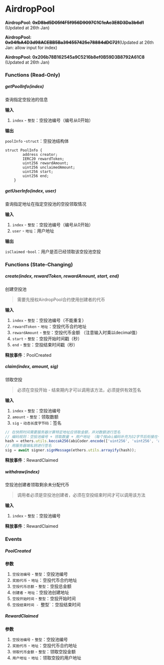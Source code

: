 # AirdropPool 

**AirdropPool: ~~0xD8bd5D05f4F5f956D9097C1C1eAc3E8D3Da3b6d1~~** (Updated at 26th Jan)

**AirdropPool: ~~0x04fbA4D3d98ACEBB5Ba394557425e78884dDC721~~**(Updated at 26th Jan: allow input for index)

**AirdropPool: 0x206b78B162545a9C5216b8ef0B59D3B8792A61C8** (Updated at 26th Jan)

### Functions (Read-Only)

##### **getPoolInfo(index)**

查询指定空投池的信息

**输入**

1. `index` - `整型`：空投池编号（编号从0开始）

**输出**

`poolInfo` -`struct`：空投池结构体

```solidity
struct PoolInfo {
        address creator;
        IERC20 rewardToken;
        uint256 rewardAmount;
        uint256 unclaimedAmount;
        uint256 start;
        uint256 end;
    }
```

##### **getUserInfo(index, user)**

查询指定地址在指定空投池的空投领取情况

**输入**

1. `index` - `整型`：空投池编号（编号从0开始）
2. `user` - `地址`：用户地址

**输出**

`isClaimed` -`bool`：用户是否已经领取该空投池空投

### Functions (State-Changing)

##### **create(index, rewardToken, rewardAmount, start, end)**

创建空投池

> 需要先授权AirdropPool合约使用创建者的代币

**输入**

1. `index` - `整型`：空投池编号（不能重复）
1. `rewardToken` - `地址`：空投代币合约地址
2. `rewardAmount` - `整型`：空投代币金额 （注意输入时乘以decimal值）
3. `start` - `整型`：空投开始时间戳（秒）
4. `end` - `整型`：空投结束时间戳（秒）

**释放事件**：PoolCreated

##### **claim(index, amount, sig)**

领取空投

> 必须在空投开始 - 结束期内才可以调用该方法，必须提供有效签名

**输入**

1. `index` - `整型`：空投池编号
2. `amount` - `整型`：领取数额
3. `sig` - `动态长度字节码`：签名

```javascript
// 在快照时间需要服务器计算特定地址应领取金额，并对数额进行签名
// 编码规则：空投池编号 + 领取数量 + 用户地址 （每个按abi编码补充为32字节后衔接在一起，对其哈希结果进行签名）
hash = ethers.utils.keccak256(abiCoder.encode(['uint256', 'uint256', 'address'], [index, claimAmount, user.address]));
// 用服务器端私钥进行签名
sig = await signer.signMessage(ethers.utils.arrayify(hash));
```

**释放事件**：RewardClaimed

##### **withdraw(index)**

空投池创建者领取剩余未分配代币

> 调用者必须是空投池创建者，必须在空投结束时间才可以调用该方法

**输入**

1. `index` - `整型`：空投池编号

**释放事件**：RewardClaimed

### Events 

##### **PoolCreated**

**参数**

1. `空投池编号` - `整型`：空投池编号
2. `奖励代币` - `地址`：空投代币合约地址
3. `空投代币总额` - `整型`：空投总金额
4. `创建者` - `地址`：空投池创建地址
5. `空投开始时间` - `整型`：空投开始时间
6. `空投结束时间 - `整型`：空投结束时间

##### RewardClaimed

**参数**

1. `空投池编号` - `整型`：空投池编号
2. `奖励代币` - `地址`：空投代币合约地址
3. `领取代币金额` - `整型`：领取空投金额
4. `用户地址` - `地址`：领取空投的用户地址
